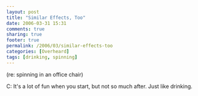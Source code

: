 ```yaml
---
layout: post
title: "Similar Effects, Too"
date: 2006-03-31 15:31
comments: true
sharing: true
footer: true
permalink: /2006/03/similar-effects-too
categories: [Overheard]
tags: [drinking, spinning]
---
```

(re: spinning in an office chair)

C: It's a lot of fun when you start, but not so much after.  Just like drinking.
